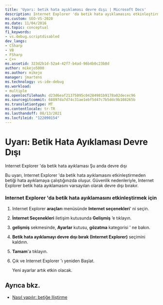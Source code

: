 ```yaml
---
title: 'Uyarı: betik hata ayıklaması devre dışı | Microsoft Docs'
description: Internet Explorer 'da betik hata ayıklamasını etkinleştirmeden komut dosyasında hata ayıklamaya çalıştığınızda bir "betik hata ayıklaması devre dışı" uyarısı oluşur. Etkinleştirme adımlarına bakın.
ms.custom: SEO-VS-2020
ms.date: 11/04/2016
ms.topic: conceptual
f1_keywords:
- vs.debug.scriptdisabled
dev_langs:
- CSharp
- VB
- FSharp
- C++
ms.assetid: 323d2b1d-52a4-42f7-b4ad-96b4b0c23b8d
author: mikejo5000
ms.author: mikejo
manager: jmartens
ms.technology: vs-ide-debug
ms.workload:
- multiple
ms.openlocfilehash: d23d6eaf21375095c04284981b9178a02decec96
ms.sourcegitcommit: 68897da7d74c31ae1ebf5d47c7b5ddc9b108265b
ms.translationtype: MT
ms.contentlocale: tr-TR
ms.lasthandoff: 08/13/2021
ms.locfileid: "122090154"
---
```

# <a name="warning-script-debugging-disabled"></a>Uyarı: Betik Hata Ayıklaması Devre Dışı
Internet Explorer 'da betik hata ayıklaması Şu anda devre dışı

 Bu uyarı, Internet Explorer 'da betik hata ayıklamasını etkinleştirmeden betiği hata ayıklamaya çalıştığınızda oluşur. Güvenlik nedenleriyle, Internet Explorer betik hata ayıklamasını varsayılan olarak devre dışı bırakır.

### <a name="to-enable-script-debugging-in-internet-explorer"></a>Internet Explorer 'da betik hata ayıklamasını etkinleştirmek için

1. Internet Explorer **araçları** menüsünde **Internet seçenekleri**' ni seçin.

2. **İnternet Seçenekleri** iletişim kutusunda **Gelişmiş** ’e tıklayın.

3. **gelişmiş** sekmesinde, **Ayarlar** kutusu, **gözatma** kategorisi ' ne bakın.

4. **Betik hata ayıklamayı devre dışı bırak (Internet Explorer)** seçimini kaldırın.

5. **Tamam**'a tıklayın.

6. Çık ve Internet Explorer 'ı yeniden Başlat.

     Yeni ayarlar artık etkin olacak.

## <a name="see-also"></a>Ayrıca bkz.
- [Nasıl yapılır: betiğe Iliştirme](attach-to-running-processes-with-the-visual-studio-debugger.md)